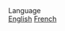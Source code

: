 <nav>
    <div class="nav-dropdown-container">
    	<a>Language</a>
    	<div class="nav-dropdown">
      		<a href="/">English</a>
      		<a href="#/fr-fr/home.md">French</a>
    	</div>
  </div>
  </nav>